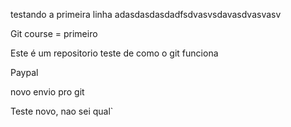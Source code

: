 testando a primeira linha
adasdasdasdadfsdvasvsdavasdvasvasv


Git course = primeiro

Este é um repositorio teste de como o git funciona 


Paypal



novo envio pro git


Teste novo, nao sei qual`
